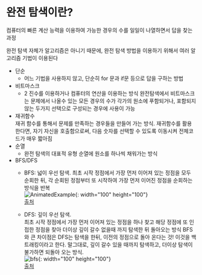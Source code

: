 # 완전 탐색이란?

컴퓨터의 빠른 계산 능력을 이용하여 가능한 경우의 수를 일일이 나열하면서 답을 찾는 과정

완전 탐색 자체가 알고리즘은 아니기 때문에, 완전 탐색 방법을 이용하기 위해서 여러 알고리즘 기법이 이용된다

- 단순  
     - 어느 기법을 사용하지 않고, 단순히 for 문과 if문 등으로 답을 구하는 방법
- 비트마스크  
    - 2 진수를 이용하거나 컴퓨터의 연산을 이용하는 방식 완전탐색에서 비트마스크는 문제에서 나올수 있는 모든 경우의 수가 각가의 원소에 푸함되거나, 포함되지 않는 두가지 선택으로 구성되는 경우에 사용이 가능 
- 재귀함수  
    재귀 함수를 통해서 문제를 만족하는 경우들을 만들어 가는 방식. 재귀함수를 활용 한다면, 자기 자신을 호출함으로써, 다음 숫자를 선택할 수 있도록 이동시켜 전체코드가 매우 짧아짐 
- 순열  
    - 완전 탐색의 대표적 유형 순열에 원소를 하나씩 채워가는 방식
- BFS/DFS  
    - BFS: 넓이 우선 탐색. 최초 시작 정점에서 가장 먼저 이어져 있는 정점을 모두 순회한 뒤, 각 순회된 정점부터 또 시작하여 가장 먼저 이어진 정점을 순회하는 방식을 반복  
        ![AnimatedExample](https://user-images.githubusercontent.com/88166362/145749430-b4e0ce05-90a3-4e4e-a1d0-47d7a789398d.gif){: width="100" height="100"}  
        [출처](https://victorqi.gitbooks.io/swift-algorithm/content/breadth-first_search_bfs.html)

    - DFS: 깊이 우선 탐색.  
    최초 시작 정점에서 가장 먼저 이어져 있는 정점을 하나 찾고 해당 정점에 또 인접한 정점을 찾아 더이상 깊이 갈수 없을때 까지 탐색한 뒤 돌아오는 방식 BFS 와 큰 차이점은 DFS는 탐색을 한뒤, 이전의 정점으로 돌아 온다는 것! 이것을 백트래킹이라고 한다. 말그대로, 깊이 갈수 있을 때까지 탐색하고, 더이상 탐색이 불가하면 되돌아 오는 방식.  
    ![bfs](https://user-images.githubusercontent.com/88166362/145749309-491e4d4e-e402-45b6-82b7-cc1c43d8c4dd.gif){: width="100" height="100"}  
    [출처](http://pages.cs.wisc.edu/~mcw/cs367/lectures/graph_traversals.html)

